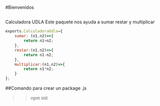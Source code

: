 #Bienvenidos
##
Calculadora UDLA
Este paquete nos ayuda a sumar restar y multiplicar
```javascript
exports.CalculadoraUdla={
    sumar: (n1,n2)=>{
        return n1+n2;
    },
    restar:(n1,n2)=>{
        return n1-n2;
    },
    multiplicar:(n1,n2)=>{
        return n1*n2;
    }
};

```

##Comando para crear un package .js
>> npm init 